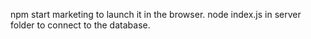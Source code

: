 npm start marketing to launch it in the browser. 
node index.js in server folder to connect to the database.